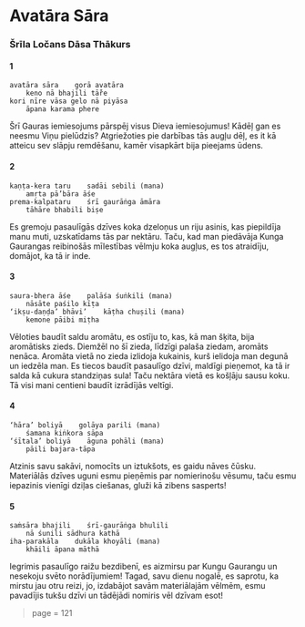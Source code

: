 # Avatāra Sāra

### Šrīla Ločans Dāsa Thākurs

#### 1

    avatāra sāra    gorā avatāra
        keno nā bhajili tā̐re
    kori nīre vāsa gelo nā piyāsa
        āpana karama phere

Šrī Gauras iemiesojums pārspēj visus Dieva iemiesojumus! Kādēļ gan es neesmu Viņu pielūdzis? Atgriežoties pie darbības tās augļu dēļ, es it kā atteicu sev slāpju remdēšanu, kamēr visapkārt bija pieejams ūdens.

#### 2

    kaṇṭa-kera taru    sadāi sebili (mana)
        amṛta pā’bāra āśe
    prema-kalpataru    śrī gaurāṅga āmāra
        tāhāre bhabili biṣe

Es gremoju pasaulīgās dzīves koka dzeloņus un riju asinis, kas piepildīja manu muti, uzskatīdams tās par nektāru. Taču, kad man piedāvāja Kunga Gaurangas reibinošās mīlestības vēlmju koka augļus, es tos atraidīju, domājot, ka tā ir inde.

#### 3

    saura-bhera āśe    palāśa śuṅkili (mana)
        nāsāte paśilo kīṭa
    ‘ikṣu-daṇḍa’ bhāvi’    kāṭha chuṣili (mana)
        kemone pāibi miṭha

Vēloties baudīt saldu aromātu, es ostīju to, kas, kā man šķita, bija aromātisks zieds. Diemžēl no šī zieda, līdzīgi palaša ziedam, aromāts nenāca. Aromāta vietā no zieda izlidoja kukainis, kurš ielidoja man degunā un iedzēla man. Es tiecos baudīt pasaulīgo dzīvi, maldīgi pieņemot, ka tā ir salda kā cukura standziņas sula! Taču nektāra vietā es košļāju sausu koku. Tā visi mani centieni baudīt izrādījās veltīgi.

#### 4

    ‘hāra’ boliyā    golāya parili (mana)
        śamana kiṅkora sāpa
    ‘śītala’ boliyā    āguna pohāli (mana)
        pāili bajara-tāpa

Atzinis savu sakāvi, nomocīts un iztukšots, es gaidu nāves čūsku. Materiālās dzīves uguni esmu pieņēmis par nomierinošu vēsumu, taču esmu iepazinis vienīgi dziļas ciešanas, gluži kā zibens sasperts!

#### 5

    saṁsāra bhajili    śrī-gaurāṅga bhulili
        nā śunili sādhura kathā
    iha-parakāla    dukāla khoyāli (mana)
        khāili āpana māthā

Iegrimis pasaulīgo raižu bezdibenī, es aizmirsu par Kungu Gaurangu un nesekoju svēto norādījumiem! Tagad, savu dienu nogalē, es saprotu, ka mirstu jau otru reizi, jo, izdabājot savām materiālajām vēlmēm, esmu pavadījis tukšu dzīvi un tādējādi nomiris vēl dzīvam esot!


> page = 121
